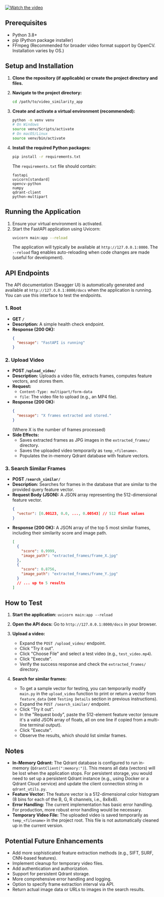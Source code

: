 [![Watch the video](https://img.youtube.com/vi/1_LsR3KNdkY/hqdefault.jpg)](https://youtu.be/1_LsR3KNdkY)

## Prerequisites

*   Python 3.8+
*   pip (Python package installer)
*   FFmpeg (Recommended for broader video format support by OpenCV. Installation varies by OS.)

## Setup and Installation

1.  **Clone the repository (if applicable) or create the project directory and files.**

2.  **Navigate to the project directory:**
    ```bash
    cd /path/to/video_similarity_app
    ```

3.  **Create and activate a virtual environment (recommended):**
    ```bash
    python -m venv venv
    # On Windows
    source venv/Scripts/activate
    # On macOS/Linux
    source venv/bin/activate
    ```

4.  **Install the required Python packages:**
    ```bash
    pip install -r requirements.txt
    ```
    The `requirements.txt` file should contain:
    ```
    fastapi
    uvicorn[standard]
    opencv-python
    numpy
    qdrant-client
    python-multipart
    ```

## Running the Application

1.  Ensure your virtual environment is activated.
2.  Start the FastAPI application using Uvicorn:
    ```bash
    uvicorn main:app --reload
    ```
    The application will typically be available at `http://127.0.0.1:8000`. The `--reload` flag enables auto-reloading when code changes are made (useful for development).

## API Endpoints

The API documentation (Swagger UI) is automatically generated and available at `http://127.0.0.1:8000/docs` when the application is running. You can use this interface to test the endpoints.

### 1. Root

*   **GET `/`**
*   **Description:** A simple health check endpoint.
*   **Response (200 OK):**
    ```json
    {
      "message": "FastAPI is running"
    }
    ```

### 2. Upload Video

*   **POST `/upload_video/`**
*   **Description:** Uploads a video file, extracts frames, computes feature vectors, and stores them.
*   **Request:**
    *   `Content-Type: multipart/form-data`
    *   `file`: The video file to upload (e.g., an MP4 file).
*   **Response (200 OK):**
    ```json
    {
      "message": "X frames extracted and stored."
    }
    ```
    (Where X is the number of frames processed)
*   **Side Effects:**
    *   Saves extracted frames as JPG images in the `extracted_frames/` directory.
    *   Saves the uploaded video temporarily as `temp_<filename>`.
    *   Populates the in-memory Qdrant database with feature vectors.

### 3. Search Similar Frames

*   **POST `/search_similar/`**
*   **Description:** Searches for frames in the database that are similar to the provided query feature vector.
*   **Request Body (JSON):**
    A JSON array representing the 512-dimensional feature vector.
    ```json
    {
      "vector": [0.00123, 0.0, ..., 0.00543] // 512 float values
    }
    ```
*   **Response (200 OK):**
    A JSON array of the top 5 most similar frames, including their similarity score and image path.
    ```json
    [
      {
        "score": 0.9999,
        "image_path": "extracted_frames/frame_X.jpg"
      },
      {
        "score": 0.8756,
        "image_path": "extracted_frames/frame_Y.jpg"
      }
      // ... up to 5 results
    ]
    ```

## How to Test

1.  **Start the application:** `uvicorn main:app --reload`
2.  **Open the API docs:** Go to `http://127.0.0.1:8000/docs` in your browser.

3.  **Upload a video:**
    *   Expand the `POST /upload_video/` endpoint.
    *   Click "Try it out".
    *   Click "Choose File" and select a test video (e.g., `test_video.mp4`).
    *   Click "Execute".
    *   Verify the success response and check the `extracted_frames/` directory.

4.  **Search for similar frames:**
    *   To get a sample vector for testing, you can temporarily modify `main.py` in the `upload_video` function to print or return a vector from `feature_data` (see `Testing Details` section in previous instructions).
    *   Expand the `POST /search_similar/` endpoint.
    *   Click "Try it out".
    *   In the "Request body", paste the 512-element feature vector (ensure it's a valid JSON array of floats, all on one line if copied from a multi-line terminal output).
    *   Click "Execute".
    *   Observe the results, which should list similar frames.

## Notes

*   **In-Memory Qdrant:** The Qdrant database is configured to run in-memory (`QdrantClient(":memory:")`). This means all data (vectors) will be lost when the application stops. For persistent storage, you would need to set up a persistent Qdrant instance (e.g., using Docker or a Qdrant Cloud service) and update the client connection string in `qdrant_utils.py`.
*   **Feature Vector:** The feature vector is a 512-dimensional color histogram (8 bins for each of the B, G, R channels, i.e., 8x8x8).
*   **Error Handling:** The current implementation has basic error handling. For production, more robust error handling would be necessary.
*   **Temporary Video File:** The uploaded video is saved temporarily as `temp_<filename>` in the project root. This file is not automatically cleaned up in the current version.

## Potential Future Enhancements

*   Add more sophisticated feature extraction methods (e.g., SIFT, SURF, CNN-based features).
*   Implement cleanup for temporary video files.
*   Add authentication and authorization.
*   Support for persistent Qdrant storage.
*   More comprehensive error handling and logging.
*   Option to specify frame extraction interval via API.
*   Return actual image data or URLs to images in the search results.
